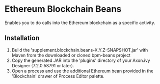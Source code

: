 # Ethereum Blockchain Beans
Enables you to do calls into the Ethereum blockchain as a specific activity.

## Installation
1. Build the 'supplement.blockchain.beans-X.Y.Z-SNAPSHOT.jar' with Maven from the downloaded or cloned bpm-beans project
2. Copy the generated JAR into the 'plugins' directory of your Axon.ivy Designer (7.2.0.58791 or later).
3. Open a process and use the additional Ethereum bean provided in the 'Blockchain' drawer of Process Editor palette.
